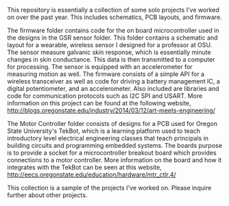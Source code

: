This repository is essentially a collection of some solo projects I've worked on over
the past year. This includes schematics, PCB layouts, and firmware. 

The firmware folder contains code for the on board microcontroller used in the designs in 
the GSR sensor folder. This folder contains a schematic and layout for a wearable,
wireless sensor I designed for a professor at OSU. The sensor measure galvanic skin 
response, which is essentially minute changes in skin conductance. This data is then 
transmitted to a computer for processing. The sensor is equipped with an accelerometer 
for measuring motion as well. The firmware consists of a simple API for a wireless 
transceiver as well as code for driving a battery management IC, a digital
potentiometer, and an accelerometer. Also included are libraries and code for 
communication protocols such as I2C SPI and USART. More information on this project
can be found at the following website, 
http://blogs.oregonstate.edu/industry/2014/03/12/art-meets-engineering/


The Motor Controller folder consists of designs for a PCB used for Oregon State 
University's TekBot, which is a learning platform used to teach introductory level 
electrical engineering classes that teach principals in building circuits and programming
embedded systems. The boards purpose is to provide a socket for a microcontroller 
breakout board which provides connections to a motor controller. More information on the 
board and how it integrates with the TekBot can be seen at this website, 
http://eecs.oregonstate.edu/education/hardware/mtr_ctlr.4/

This collection is a sample of the projects I've worked on. Please inquire further about
other projects. 